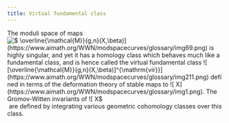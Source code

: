 ```yaml
---
title: Virtual fundamental class
---
```


The moduli space of maps ![$ \overline{\mathcal{M}}_{g,n}(X,\beta)$](https://www.aimath.org/WWN/modspacecurves/glossary/img69.png) is highly singular, and yet it has a homology class which behaves much like a fundamental class, and is hence called the virtual fundamental class ![$ [\overline{\mathcal{M}}_{g,n}(X,\beta)]^{\mathrm{vir}}$](https://www.aimath.org/WWN/modspacecurves/glossary/img211.png) defined in terms of the deformation theory of stable maps to ![$ X$](https://www.aimath.org/WWN/modspacecurves/glossary/img1.png). The Gromov-Witten invariants of ![$ X$](https://www.aimath.org/WWN/modspacecurves/glossary/img1.png) are defined by integrating various geometric cohomology classes over this class.
